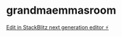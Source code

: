 # grandmaemmasroom

[Edit in StackBlitz next generation editor ⚡️](https://stackblitz.com/~/github.com/Nkamankwah012/grandmaemmasroom)